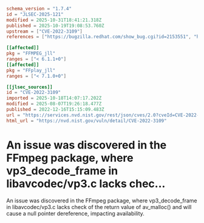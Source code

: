 ```toml
schema_version = "1.7.4"
id = "JLSEC-2025-121"
modified = 2025-10-31T18:41:21.318Z
published = 2025-10-19T19:08:53.760Z
upstream = ["CVE-2022-3109"]
references = ["https://bugzilla.redhat.com/show_bug.cgi?id=2153551", "https://github.com/FFmpeg/FFmpeg/commit/656cb0450aeb73b25d7d26980af342b37ac4c568", "https://lists.debian.org/debian-lts-announce/2023/06/msg00016.html", "https://lists.fedoraproject.org/archives/list/package-announce%40lists.fedoraproject.org/message/KOMB6WRUC55VWV25IKJTV22KARBUGWGQ/", "https://www.debian.org/security/2023/dsa-5394", "https://bugzilla.redhat.com/show_bug.cgi?id=2153551", "https://github.com/FFmpeg/FFmpeg/commit/656cb0450aeb73b25d7d26980af342b37ac4c568", "https://lists.debian.org/debian-lts-announce/2023/06/msg00016.html", "https://lists.fedoraproject.org/archives/list/package-announce%40lists.fedoraproject.org/message/KOMB6WRUC55VWV25IKJTV22KARBUGWGQ/", "https://www.debian.org/security/2023/dsa-5394"]

[[affected]]
pkg = "FFMPEG_jll"
ranges = ["< 6.1.1+0"]
[[affected]]
pkg = "FFplay_jll"
ranges = ["< 7.1.0+0"]

[[jlsec_sources]]
id = "CVE-2022-3109"
imported = 2025-10-18T14:07:17.202Z
modified = 2025-08-07T19:26:18.477Z
published = 2022-12-16T15:15:09.483Z
url = "https://services.nvd.nist.gov/rest/json/cves/2.0?cveId=CVE-2022-3109"
html_url = "https://nvd.nist.gov/vuln/detail/CVE-2022-3109"
```

# An issue was discovered in the FFmpeg package, where vp3_decode_frame in libavcodec/vp3.c lacks chec...

An issue was discovered in the FFmpeg package, where vp3_decode_frame in libavcodec/vp3.c lacks check of the return value of av_malloc() and will cause a null pointer dereference, impacting availability.

